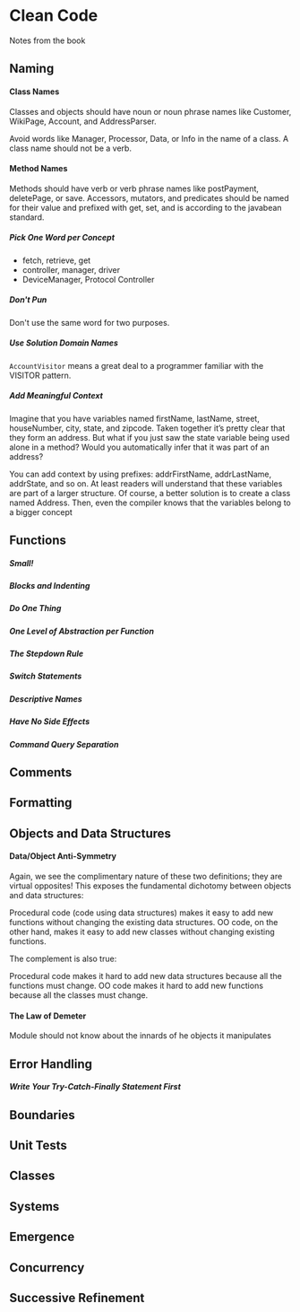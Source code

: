 # Clean Code
Notes from the book

## Naming

#### Class Names
Classes and objects should have noun or noun phrase names like Customer, WikiPage, Account, and AddressParser. 

Avoid words like Manager, Processor, Data, or Info in the name of a class. A class name should not be a verb.

#### Method Names
Methods should have verb or verb phrase names like postPayment, deletePage, or save. Accessors, mutators, and predicates should be named for their value and prefixed with get, set, and is according to the javabean standard.

##### Pick One Word per Concept
- fetch, retrieve, get
- controller, manager, driver
- DeviceManager, Protocol Controller

##### Don't Pun
Don't use the same word for two purposes.

##### Use Solution Domain Names
`AccountVisitor` means a great deal to a programmer familiar with the VISITOR pattern.

##### Add Meaningful Context
Imagine that you have variables named firstName, lastName, street, houseNumber, city, state, and zipcode. Taken together it’s pretty clear that they form an address. But what if you just saw the state variable being used alone in a method? Would you automatically infer that it was part of an address?

You can add context by using prefixes: addrFirstName, addrLastName, addrState, and so on. At least readers will understand that these variables are part of a larger structure. Of course, a better solution is to create a class named Address. Then, even the compiler knows that the variables belong to a bigger concept


## Functions
##### Small!
##### Blocks and Indenting
##### Do One Thing
##### One Level of Abstraction per Function
##### The Stepdown Rule
##### Switch Statements
##### Descriptive Names
##### Have No Side Effects
##### Command Query Separation

## Comments
## Formatting
## Objects and Data Structures
#### Data/Object Anti-Symmetry
Again, we see the complimentary nature of these two definitions; they are virtual opposites! This exposes the fundamental dichotomy between objects and data structures:

Procedural code (code using data structures) makes it easy to add new functions without changing the existing data structures. OO code, on the other hand, makes it easy to add new classes without changing existing functions.

The complement is also true:

Procedural code makes it hard to add new data structures because all the functions must change. OO code makes it hard to add new functions because all the classes must change.

#### The Law of Demeter
Module should not know about the innards of he objects it manipulates

## Error Handling

##### Write Your Try-Catch-Finally Statement First

## Boundaries

## Unit Tests

## Classes

## Systems

## Emergence

## Concurrency

## Successive Refinement